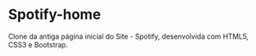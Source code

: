 # Spotify-home
Clone da antiga página inicial do Site - Spotify, desenvolvida com HTML5, CSS3 e Bootstrap. 
